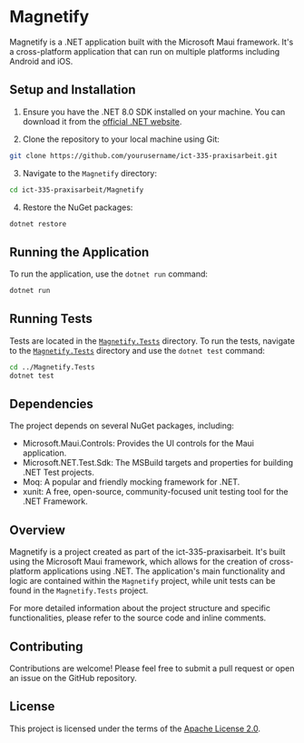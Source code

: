 # Magnetify

Magnetify is a .NET application built with the Microsoft Maui framework. It's a cross-platform application that can run on multiple platforms including Android and iOS.

## Setup and Installation

1. Ensure you have the .NET 8.0 SDK installed on your machine. You can download it from the [official .NET website](https://dotnet.microsoft.com/download).

2. Clone the repository to your local machine using Git:

```sh
git clone https://github.com/yourusername/ict-335-praxisarbeit.git
```

3. Navigate to the `Magnetify` directory:

```sh
cd ict-335-praxisarbeit/Magnetify
```

4. Restore the NuGet packages:

```sh
dotnet restore
```

## Running the Application

To run the application, use the `dotnet run` command:

```sh
dotnet run
```

## Running Tests

Tests are located in the [`Magnetify.Tests`](command:_github.copilot.openRelativePath?%5B%7B%22scheme%22%3A%22file%22%2C%22authority%22%3A%22%22%2C%22path%22%3A%22%2FC%3A%2FGithub%2Fict-335-praxisarbeit%2FMagnetify.Tests%22%2C%22query%22%3A%22%22%2C%22fragment%22%3A%22%22%7D%5D "c:\Github\ict-335-praxisarbeit\Magnetify.Tests") directory. To run the tests, navigate to the [`Magnetify.Tests`](command:_github.copilot.openRelativePath?%5B%7B%22scheme%22%3A%22file%22%2C%22authority%22%3A%22%22%2C%22path%22%3A%22%2FC%3A%2FGithub%2Fict-335-praxisarbeit%2FMagnetify.Tests%22%2C%22query%22%3A%22%22%2C%22fragment%22%3A%22%22%7D%5D "c:\Github\ict-335-praxisarbeit\Magnetify.Tests") directory and use the `dotnet test` command:

```sh
cd ../Magnetify.Tests
dotnet test
```

## Dependencies

The project depends on several NuGet packages, including:

- Microsoft.Maui.Controls: Provides the UI controls for the Maui application.
- Microsoft.NET.Test.Sdk: The MSBuild targets and properties for building .NET Test projects.
- Moq: A popular and friendly mocking framework for .NET.
- xunit: A free, open-source, community-focused unit testing tool for the .NET Framework.

## Overview

Magnetify is a project created as part of the ict-335-praxisarbeit. It's built using the Microsoft Maui framework, which allows for the creation of cross-platform applications using .NET. The application's main functionality and logic are contained within the `Magnetify` project, while unit tests can be found in the `Magnetify.Tests` project.

For more detailed information about the project structure and specific functionalities, please refer to the source code and inline comments.

## Contributing

Contributions are welcome! Please feel free to submit a pull request or open an issue on the GitHub repository.

## License

This project is licensed under the terms of the [Apache License 2.0](LICENSE).
